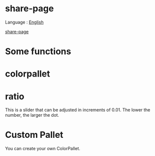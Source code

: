 # share-page
Language : [English](README.md)

[share-page](https://share-page.streamlit.app)

# Some functions

# colorpallet

# ratio
This is a slider that can be adjusted in increments of 0.01. The lower the number, the larger the dot.

# Custom Pallet
You can create your own ColorPallet.  

 


